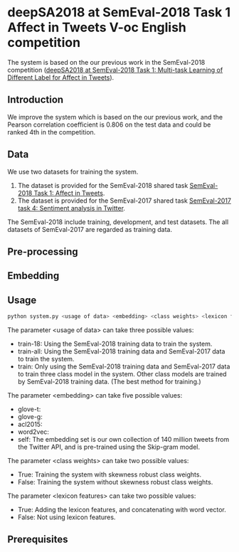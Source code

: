 # deepSA2018 at SemEval-2018 Task 1 Affect in Tweets V-oc English competition
The system is based on the our previous work in the SemEval-2018 competition ([deepSA2018 at SemEval-2018 Task 1: Multi-task Learning of Different
Label for Affect in Tweets](http://aclweb.org/anthology/S18-1034)).
## Introduction
We improve the system which is based on the our previous work, and the Pearson correlation coefficient is 0.806 on the test data and could be ranked 4th in the competition.

## Data
We use two datasets for training the system.

1. The dataset is provided for the SemEval-2018 shared task [SemEval-2018 Task 1: Affect in Tweets](http://saifmohammad.com/WebDocs/semeval2018-task1.pdf).
2. The dataset is provided for the SemEval-2017 shared task [SemEval-2017 task 4: Sentiment analysis in Twitter](http://www.aclweb.org/anthology/S17-2088).

The SemEval-2018 include training, development, and test datasets.
The all datasets of SemEval-2017 are regarded as training data.

## Pre-processing

## Embedding

## Usage
```bash
python system.py <usage of data> <embedding> <class weights> <lexicon features>
```
The parameter &lt;usage of data&gt; can take three possible values:
  * train-18: Using the SemEval-2018 training data to train the system.<br>
  * train-all: Using the SemEval-2018 training data and SemEval-2017 data to train the system.<br>
  * train: Only using the SemEval-2018 training data and SemEval-2017 data to train three class model in the system. Other class models are trained by SemEval-2018 training data. (The best method for training.)
  
The parameter &lt;embedding&gt; can take five possible values:
  * glove-t:
  * glove-g:
  * acl2015:
  * word2vec:
  * self: The embedding set is our own collection of 140 million tweets from the Twitter API, and is pre-trained using the Skip-gram model.
  
The parameter &lt;class weights&gt; can take two possible values:
  * True: Training the system with skewness robust class weights.
  * False: Training the system without skewness robust class weights.
  
The parameter &lt;lexicon features&gt; can take two possible values:
  * True: Adding the lexicon features, and concatenating with word vector.
  * False: Not using lexicon features.
  
## Prerequisites

